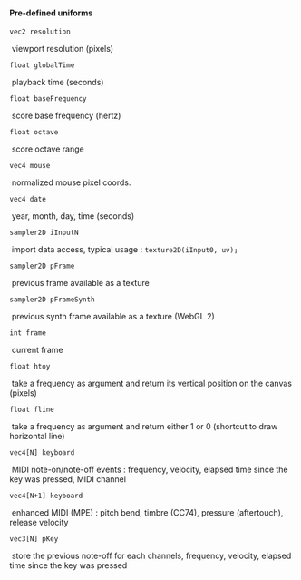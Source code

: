 #### Pre-defined uniforms

`vec2 resolution`

​	viewport resolution (pixels)

`float globalTime`

​	playback time (seconds)

`float baseFrequency`

​	score base frequency (hertz)

`float octave`

​	score octave range

`vec4 mouse`

​	normalized mouse pixel coords.

`vec4 date`

​	year, month, day, time (seconds)

`sampler2D iInputN`

​	import data access, typical usage : `texture2D(iInput0, uv);`

`sampler2D pFrame` 

​	previous frame available as a texture

`sampler2D pFrameSynth`

​	previous synth frame available as a texture (WebGL 2)

`int frame` 

​	current frame

`float htoy` 

​	take a frequency as argument and return its vertical position on the canvas (pixels)

`float fline` 

​	take a frequency as argument and return either 1 or 0 (shortcut to draw horizontal line)

`vec4[N] keyboard`

​	MIDI note-on/note-off events : frequency, velocity, elapsed time since the key was pressed, MIDI channel

`vec4[N+1] keyboard`

​	enhanced MIDI (MPE) : pitch bend, timbre (CC74), pressure (aftertouch), release velocity

`vec3[N] pKey`

​	store the previous note-off for each channels, frequency, velocity, elapsed time since the key was pressed